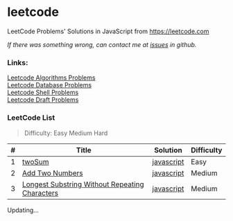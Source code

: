 # leetcode
LeetCode Problems' Solutions in JavaScript from https://leetcode.com 

*If there was something wrong, can contact me at [issues](https://github.com/junhey/leetcode/issues/new) in github.* 

### Links:

[Leetcode Algorithms Problems](https://leetcode.com/problemset/algorithms/)  
[Leetcode Database Problems](https://leetcode.com/problemset/database/)  
[Leetcode Shell Problems](https://leetcode.com/problemset/shell/)  
[Leetcode Draft Problems](https://leetcode.com/problemset/draft/) 


### LeetCode List
> Difficulty: Easy Medium Hard

| # | Title | Solution | Difficulty |
|---| ----- | -------- | ---------- |
|1|[twoSum](https://leetcode.com/problems/two-sum/)|[javascript](https://github.com/junhey/leetcode/blob/master/javascript/two-sum.js)|Easy|
|2|[Add Two Numbers](https://leetcode.com/problems/add-two-numbers/)|[javascript](https://github.com/junhey/leetcode/blob/master/javascript/add-two-numbers.js)|Medium|
|3|[Longest Substring Without Repeating Characters](https://leetcode.com/problems/longest-substring-without-repeating-characters/)|[javascript](https://github.com/junhey/leetcode/blob/master/javascript/longest-substring-without-repeating-characters.js)|Medium|


Updating...